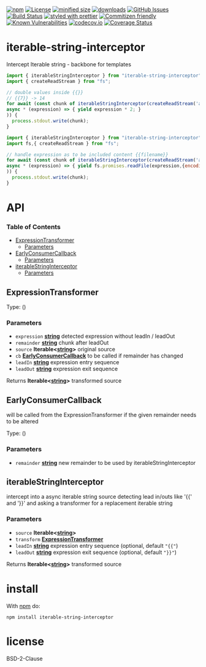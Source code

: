 [![npm](https://img.shields.io/npm/v/iterable-string-interceptor.svg)](https://www.npmjs.com/package/iterable-string-interceptor)
[![License](https://img.shields.io/badge/License-BSD%203--Clause-blue.svg)](https://opensource.org/licenses/BSD-3-Clause)
[![minified size](https://badgen.net/bundlephobia/min/iterable-string-interceptor)](https://bundlephobia.com/result?p=iterable-string-interceptor)
[![downloads](http://img.shields.io/npm/dm/iterable-string-interceptor.svg?style=flat-square)](https://npmjs.org/package/iterable-string-interceptor)
[![GitHub Issues](https://img.shields.io/github/issues/arlac77/iterable-string-interceptor.svg?style=flat-square)](https://github.com/arlac77/iterable-string-interceptor/issues)
[![Build Status](https://travis-ci.com/arlac77/iterable-string-interceptor.svg?branch=master)](https://travis-ci.com/arlac77/iterable-string-interceptor)
[![styled with prettier](https://img.shields.io/badge/styled_with-prettier-ff69b4.svg)](https://github.com/prettier/prettier)
[![Commitizen friendly](https://img.shields.io/badge/commitizen-friendly-brightgreen.svg)](http://commitizen.github.io/cz-cli/)
[![Known Vulnerabilities](https://snyk.io/test/github/arlac77/iterable-string-interceptor/badge.svg)](https://snyk.io/test/github/arlac77/iterable-string-interceptor)
[![codecov.io](http://codecov.io/github/arlac77/iterable-string-interceptor/coverage.svg?branch=master)](http://codecov.io/github/arlac77/iterable-string-interceptor?branch=master)
[![Coverage Status](https://coveralls.io/repos/arlac77/iterable-string-interceptor/badge.svg)](https://coveralls.io/r/arlac77/iterable-string-interceptor)

# iterable-string-interceptor

Intercept Iterable string - backbone for templates

<!-- skip-example -->

```javascript
import { iterableStringInterceptor } from "iterable-string-interceptor";
import { createReadStream } from "fs";

// double values inside {{}}
// {{7}} -> 14
for await (const chunk of iterableStringInterceptor(createReadStream('aFile', { encoding: "utf8" }),
async * (expression) => { yield expression * 2; }
)) {
  process.stdout.write(chunk);
}
```

```javascript
import { iterableStringInterceptor } from "iterable-string-interceptor";
import fs,{ createReadStream } from "fs";

// handle expression as to be included content {{filename}}
for await (const chunk of iterableStringInterceptor(createReadStream('aFile', { encoding: "utf8" }),
async * (expression) => { yield fs.promises.readFile(expression,{encoding: "utf8"}); }
)) {
  process.stdout.write(chunk);
}
```

# API

<!-- Generated by documentation.js. Update this documentation by updating the source code. -->

### Table of Contents

-   [ExpressionTransformer](#expressiontransformer)
    -   [Parameters](#parameters)
-   [EarlyConsumerCallback](#earlyconsumercallback)
    -   [Parameters](#parameters-1)
-   [iterableStringInterceptor](#iterablestringinterceptor)
    -   [Parameters](#parameters-2)

## ExpressionTransformer

Type: ()

### Parameters

-   `expression` **[string](https://developer.mozilla.org/docs/Web/JavaScript/Reference/Global_Objects/String)** detected expression without leadIn / leadOut
-   `remainder` **[string](https://developer.mozilla.org/docs/Web/JavaScript/Reference/Global_Objects/String)** chunk after leadOut
-   `source` **Iterable&lt;[string](https://developer.mozilla.org/docs/Web/JavaScript/Reference/Global_Objects/String)>** original source
-   `cb` **[EarlyConsumerCallback](#earlyconsumercallback)** to be called if remainder has changed
-   `leadIn` **[string](https://developer.mozilla.org/docs/Web/JavaScript/Reference/Global_Objects/String)** expression entry sequence
-   `leadOut` **[string](https://developer.mozilla.org/docs/Web/JavaScript/Reference/Global_Objects/String)** expression exit sequence

Returns **Iterable&lt;[string](https://developer.mozilla.org/docs/Web/JavaScript/Reference/Global_Objects/String)>** transformed source

## EarlyConsumerCallback

will be called from the ExpressionTransformer if the given remainder needs to be altered

Type: ()

### Parameters

-   `remainder` **[string](https://developer.mozilla.org/docs/Web/JavaScript/Reference/Global_Objects/String)** new remainder to be used by iterableStringInterceptor

## iterableStringInterceptor

intercept into a async iterable string source detecting lead in/outs like '{{' and '}}'
and asking a transformer for a replacement iterable string

### Parameters

-   `source` **Iterable&lt;[string](https://developer.mozilla.org/docs/Web/JavaScript/Reference/Global_Objects/String)>** 
-   `transform` **[ExpressionTransformer](#expressiontransformer)** 
-   `leadIn` **[string](https://developer.mozilla.org/docs/Web/JavaScript/Reference/Global_Objects/String)** expression entry sequence (optional, default `"{{"`)
-   `leadOut` **[string](https://developer.mozilla.org/docs/Web/JavaScript/Reference/Global_Objects/String)** expression exit sequence (optional, default `"}}"`)

Returns **Iterable&lt;[string](https://developer.mozilla.org/docs/Web/JavaScript/Reference/Global_Objects/String)>** transformed source

# install

With [npm](http://npmjs.org) do:

```shell
npm install iterable-string-interceptor
```

# license

BSD-2-Clause
